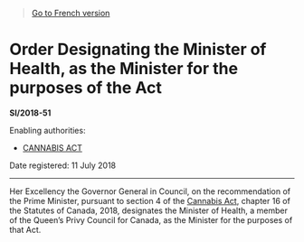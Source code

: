 > [Go to French version](/fr/Règlements/Textes%20réglementaires/2018/51.md)

# Order Designating the Minister of Health, as the Minister for the purposes of the Act

**SI/2018-51**

Enabling authorities: 
- [CANNABIS ACT](/en/Acts/Statutes%20of%20Canada/2018/c.%2016.md)

Date registered: 11 July 2018

----------

Her Excellency the Governor General in Council, on the recommendation of the Prime Minister, pursuant to section 4 of the [Cannabis Act](/en/Acts/Statutes%20of%20Canada/2018/c.%2016.md), chapter 16 of the Statutes of Canada, 2018, designates the Minister of Health, a member of the Queen’s Privy Council for Canada, as the Minister for the purposes of that Act.


